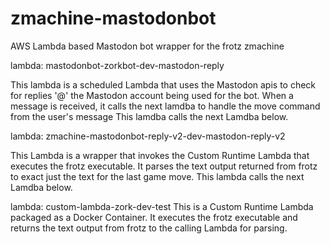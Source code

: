 # zmachine-mastodonbot
AWS Lambda based Mastodon bot wrapper for the frotz zmachine


lambda: mastodonbot-zorkbot-dev-mastodon-reply

This lambda is a scheduled Lambda that uses the Mastodon apis to check for replies '@' the Mastodon account
being used for the bot. When a message is received, it calls the next lamdba to handle the move command from the user's message
This lamdba calls the next Lamdba below.


lambda: zmachine-mastodonbot-reply-v2-dev-mastodon-reply-v2

This Lambda is a wrapper that invokes the Custom Runtime Lambda that executes the frotz executable. It parses the text
output returned from frotz to exact just the text for the last game move. This lambda calls the next Lamdba below.


lambda: custom-lambda-zork-dev-test
This is a Custom Runtime Lambda packaged as a Docker Container. It executes the frotz executable and returns the text output from frotz to the calling
Lambda for parsing.
